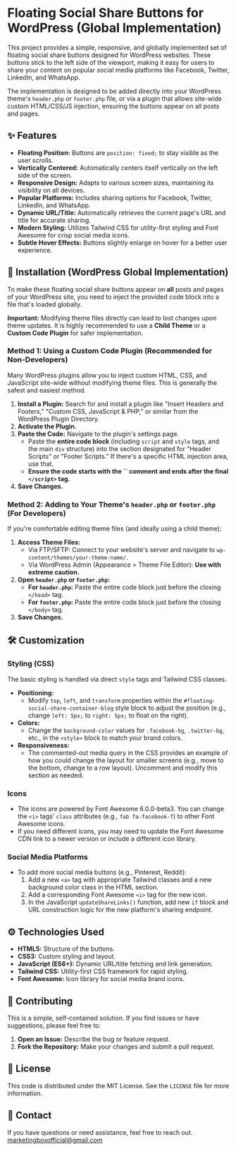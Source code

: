 # Floating Social Share Buttons for WordPress (Global Implementation)

This project provides a simple, responsive, and globally implemented set of floating social share buttons designed for WordPress websites. These buttons stick to the left side of the viewport, making it easy for users to share your content on popular social media platforms like Facebook, Twitter, LinkedIn, and WhatsApp.

The implementation is designed to be added directly into your WordPress theme's `header.php` or `footer.php` file, or via a plugin that allows site-wide custom HTML/CSS/JS injection, ensuring the buttons appear on all posts and pages.

## ✨ Features

* **Floating Position:** Buttons are `position: fixed;` to stay visible as the user scrolls.
* **Vertically Centered:** Automatically centers itself vertically on the left side of the screen.
* **Responsive Design:** Adapts to various screen sizes, maintaining its visibility on all devices.
* **Popular Platforms:** Includes sharing options for Facebook, Twitter, LinkedIn, and WhatsApp.
* **Dynamic URL/Title:** Automatically retrieves the current page's URL and title for accurate sharing.
* **Modern Styling:** Utilizes Tailwind CSS for utility-first styling and Font Awesome for crisp social media icons.
* **Subtle Hover Effects:** Buttons slightly enlarge on hover for a better user experience.

## 🚀 Installation (WordPress Global Implementation)

To make these floating social share buttons appear on **all** posts and pages of your WordPress site, you need to inject the provided code block into a file that's loaded globally.

**Important:** Modifying theme files directly can lead to lost changes upon theme updates. It is highly recommended to use a **Child Theme** or a **Custom Code Plugin** for safer implementation.

### Method 1: Using a Custom Code Plugin (Recommended for Non-Developers)

Many WordPress plugins allow you to inject custom HTML, CSS, and JavaScript site-wide without modifying theme files. This is generally the safest and easiest method.

1.  **Install a Plugin:** Search for and install a plugin like "Insert Headers and Footers," "Custom CSS, JavaScript & PHP," or similar from the WordPress Plugin Directory.
2.  **Activate the Plugin.**
3.  **Paste the Code:** Navigate to the plugin's settings page.
    * Paste the **entire code block** (including `script` and `style` tags, and the main `div` structure) into the section designated for "Header Scripts" or "Footer Scripts." If there's a specific HTML injection area, use that.
    * **Ensure the code starts with the `` comment and ends after the final `</script>` tag.**
4.  **Save Changes.**

### Method 2: Adding to Your Theme's `header.php` or `footer.php` (For Developers)

If you're comfortable editing theme files (and ideally using a child theme):

1.  **Access Theme Files:**
    * Via FTP/SFTP: Connect to your website's server and navigate to `wp-content/themes/your-theme-name/`.
    * Via WordPress Admin (Appearance > Theme File Editor): **Use with extreme caution.**
2.  **Open `header.php` or `footer.php`:**
    * **For `header.php`:** Paste the entire code block just before the closing `</head>` tag.
    * **For `footer.php`:** Paste the entire code block just before the closing `</body>` tag.
3.  **Save Changes.**

## 🛠️ Customization

### Styling (CSS)

The basic styling is handled via direct `style` tags and Tailwind CSS classes.

* **Positioning:**
    * Modify `top`, `left`, and `transform` properties within the `#floating-social-share-container-blog` style block to adjust the position (e.g., change `left: 5px;` to `right: 5px;` to float on the right).
* **Colors:**
    * Change the `background-color` values for `.facebook-bg`, `.twitter-bg`, etc., in the `<style>` block to match your brand colors.
* **Responsiveness:**
    * The commented-out media query in the CSS provides an example of how you could change the layout for smaller screens (e.g., move to the bottom, change to a row layout). Uncomment and modify this section as needed.

### Icons

* The icons are powered by Font Awesome 6.0.0-beta3. You can change the `<i>` tags' `class` attributes (e.g., `fab fa-facebook-f`) to other Font Awesome icons.
* If you need different icons, you may need to update the Font Awesome CDN link to a newer version or include a different icon library.

### Social Media Platforms

* To add more social media buttons (e.g., Pinterest, Reddit):
    1.  Add a new `<a>` tag with appropriate Tailwind classes and a new background color class in the HTML section.
    2.  Add a corresponding Font Awesome `<i>` tag for the new icon.
    3.  In the JavaScript `updateShareLinks()` function, add new `if` block and URL construction logic for the new platform's sharing endpoint.

## ⚙️ Technologies Used

* **HTML5:** Structure of the buttons.
* **CSS3:** Custom styling and layout.
* **JavaScript (ES6+):** Dynamic URL/title fetching and link generation.
* **Tailwind CSS:** Utility-first CSS framework for rapid styling.
* **Font Awesome:** Icon library for social media brand icons.

## 🤝 Contributing

This is a simple, self-contained solution. If you find issues or have suggestions, please feel free to:

1.  **Open an Issue:** Describe the bug or feature request.
2.  **Fork the Repository:** Make your changes and submit a pull request.

## 📄 License

This code is distributed under the MIT License. See the `LICENSE` file for more information.

## 📧 Contact

If you have questions or need assistance, feel free to reach out. marketingboxofficial@gmail.com



